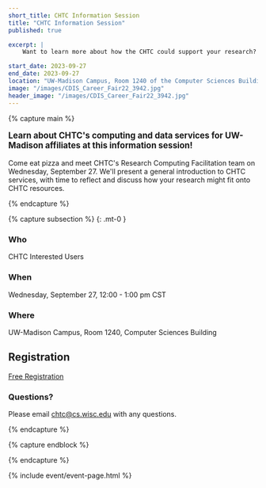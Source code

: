 ```yaml
---
short_title: CHTC Information Session
title: "CHTC Information Session"
published: true

excerpt: |
    Want to learn more about how the CHTC could support your research? Come to an information session (with pizza!) on September 27. 

start_date: 2023-09-27
end_date: 2023-09-27
location: "UW-Madison Campus, Room 1240 of the Computer Sciences Building"
image: "/images/CDIS_Career_Fair22_3942.jpg"
header_image: "/images/CDIS_Career_Fair22_3942.jpg"
---
```


{% capture main %}

<p style="font-size: larger; font-weight: bold;">Learn about CHTC's computing 
and data services for UW-Madison affiliates at this information session!</p>

Come eat pizza and meet CHTC's Research Computing Facilitation team on 
Wednesday, September 27. We'll present a general introduction to CHTC services, 
with time to reflect and discuss how your research might fit onto CHTC resources. 

{% endcapture %}


{% capture subsection %}
{: .mt-0 }
### Who

CHTC Interested Users

### When

Wednesday, September 27, 12:00 - 1:00 pm CST

### Where

UW-Madison Campus, Room 1240, Computer Sciences Building

## Registration

[Free Registration](https://uwmadison.co1.qualtrics.com/jfe/form/SV_2uynNfv0tMatfFQ)

### Questions?

Please email <chtc@cs.wisc.edu> with any questions.

{% endcapture %}

{% capture endblock %}


{% endcapture %}

{% include event/event-page.html %}
